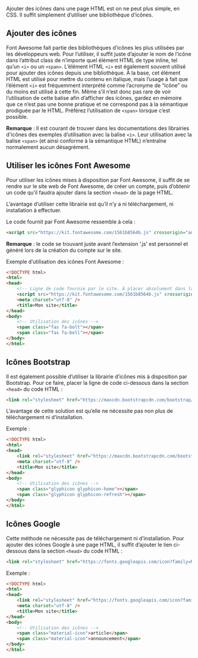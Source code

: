 Ajouter des icônes dans une page HTML est on ne peut plus simple, en CSS. Il suffit simplement d’utiliser une bibliothèque d’icônes.

## Ajouter des icônes

Font Awesome fait partie des bibliothèques d’icônes les plus utilisées par les développeurs web. Pour l’utiliser, il suffit juste d’ajouter le nom de l’icône dans l’attribut class de n’importe quel élément HTML de type inline, tel qu’un ```<i>``` ou un ```<span>```. L’élément HTML ```<i>``` est également souvent utilisé pour ajouter des icônes depuis une bibliothèque. À la base, cet élément HTML est utilisé pour mettre du contenu en italique, mais l’usage à fait que l’élément ```<i>``` est fréquemment interprété comme l’acronyme de “icône” ou du moins est utilisé à cette fin. Même s’il n’est donc pas rare de voir l’utilisation de cette balise afin d’afficher des icônes, gardez en mémoire que ce n’est pas une bonne pratique et ne correspond pas à la sémantique prodiguée par le HTML. Préférez l’utilisation de ```<span>``` lorsque c’est possible.

__Remarque__ : Il est courant de trouver dans les documentations des librairies d'icônes des exemples d’utilisation avec la balise ```<i>```. Leur utilisation avec la balise ```<span>``` (et ainsi conforme à la sémantique HTML) n’entraîne normalement aucun désagrément.

## Utiliser les icônes Font Awesome

Pour utiliser les icônes mises à disposition par Font Awesome, il suffit de se rendre sur le site web de Font Awesome, de créer un compte, puis d’obtenir un code qu’il faudra ajouter dans la section ```<head>``` de la page HTML.

L’avantage d’utiliser cette librairie est qu’il n’y a ni téléchargement, ni installation à effectuer. 

Le code fournit par Font Awesome ressemble à cela : 

```html
<script src="https://kit.fontawesome.com/1561b8564b.js" crossorigin="anonymous"></script>
```

__Remarque__ : le code se trouvant juste avant l’extension ‘.js’ est personnel et généré lors de la création du compte sur le site. 

Exemple d’utilisation des icônes Font Awesome :

```html
<!DOCTYPE html>
<html>
<head>
	<!-- Ligne de code fournie par le site. À placer absolument dans la section <head> -->
	<script src="https://kit.fontawesome.com/1561b8564b.js" crossorigin="anonymous"></script>
	<meta charset="utf-8" />
	<title>Mon site</title>
</head>
<body>
	<!-- Utilisation des icônes -->
	<span class="fas fa-bolt"></span>
	<span class="fas fa-bell"></span>
</body>
</html>
```

## Icônes Bootstrap

Il est également possible d’utiliser la librairie d’icônes mis à disposition par Bootstrap. Pour ce faire, placer la ligne de code ci-dessous dans la section ```<head>``` du code HTML :

```html
<link rel="stylesheet" href="https://maxcdn.bootstrapcdn.com/bootstrap/3.3.7/css/bootstrap.min.css">
```

L’avantage de cette solution est qu’elle ne nécessite pas non plus de téléchargement ni d’installation. 

Exemple :

```html
<!DOCTYPE html>
<html>
<head>
	<link rel="stylesheet" href="https://maxcdn.bootstrapcdn.com/bootstrap/3.3.7/css/bootstrap.min.css">
	<meta charset="utf-8" />
	<title>Mon site</title>
</head>
<body>
	<!-- Utilisation des icônes -->
	<span class="glyphicon glyphicon-home"></span>
	<span class="glyphicon glyphicon-refresh"></span>
</body>
</html>
```

## Icônes Google

Cette méthode ne nécessite pas de téléchargement ni d’installation. Pour ajouter des icônes Google à une page HTML, il suffit d’ajouter le lien ci-dessous dans la section ```<head>``` du code HTML :

```html
<link rel="stylesheet" href="https://fonts.googleapis.com/icon?family=Material+Icons">
```

Exemple :

```html
<!DOCTYPE html>
<html>
<head>
	<link rel="stylesheet" href="https://fonts.googleapis.com/icon?family=Material+Icons">
	<meta charset="utf-8" />
	<title>Mon site</title>
</head>
<body>
	<!-- Utilisation des icônes -->
	<span class="material-icon">article</span>
	<span class="material-icon">announcement</span>
</body>
</html>
```